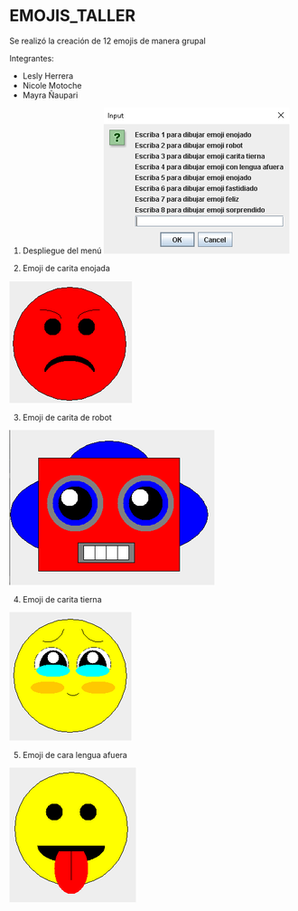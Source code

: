 # EMOJIS_TALLER

Se realizó la creación de 12 emojis de manera grupal

Integrantes: 
* Lesly Herrera
* Nicole Motoche
* Mayra Ñaupari

1. Despliegue del menú
![img_1.png](img_1.png)

2. Emoji de carita enojada

![img_2.png](img_2.png)

3. Emoji de carita de robot

![img_3.png](img_3.png)

4. Emoji de carita tierna

![img_4.png](img_4.png)

5. Emoji de cara lengua afuera

![img_5.png](img_5.png)


